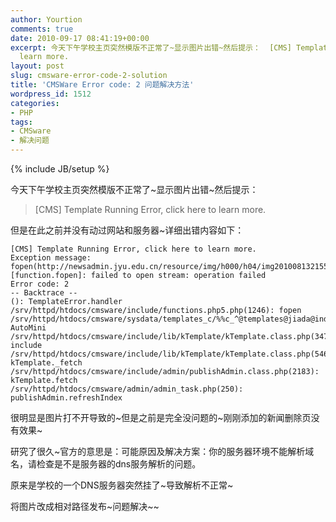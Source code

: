```yaml
---
author: Yourtion
comments: true
date: 2010-09-17 08:41:19+00:00
excerpt: 今天下午学校主页突然模版不正常了~显示图片出错~然后提示：  [CMS] Template Running Error, click here to
  learn more.
layout: post
slug: cmsware-error-code-2-solution
title: 'CMSWare Error code: 2 问题解决方法'
wordpress_id: 1512
categories:
- PHP
tags:
- CMSware
- 解决问题
---
```

{% include JB/setup %}

今天下午学校主页突然模版不正常了~显示图片出错~然后提示：


>[CMS] Template Running Error, click here to learn more.


但是在此之前并没有动过网站和服务器~详细出错内容如下：

```
[CMS] Template Running Error, click here to learn more.
Exception message: fopen(http://newsadmin.jyu.edu.cn/resource/img/h000/h04/img201008132155131.jpg) [function.fopen]: failed to open stream: operation failed
Error code: 2
-- Backtrace --
(): TemplateError.handler
/srv/httpd/htdocs/cmsware/include/functions.php5.php(1246): fopen
/srv/httpd/htdocs/cmsware/sysdata/templates_c/%%c_^@templates@jiada@index1003.htm(128): AutoMini
/srv/httpd/htdocs/cmsware/include/lib/kTemplate/kTemplate.class.php(347): include
/srv/httpd/htdocs/cmsware/include/lib/kTemplate/kTemplate.class.php(546): kTemplate._fetch
/srv/httpd/htdocs/cmsware/include/admin/publishAdmin.class.php(2183): kTemplate.fetch
/srv/httpd/htdocs/cmsware/admin/admin_task.php(250): publishAdmin.refreshIndex
```

很明显是图片打不开导致的~但是之前是完全没问题的~刚刚添加的新闻删除页没有效果~

研究了很久~官方的意思是：可能原因及解决方案：你的服务器环境不能解析域名，请检查是不是服务器的dns服务解析的问题。

原来是学校的一个DNS服务器突然挂了~导致解析不正常~

将图片改成相对路径发布~问题解决~~
